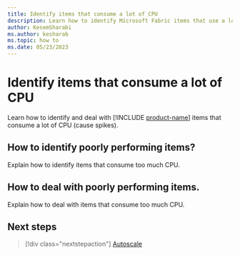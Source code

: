 ```yaml
---
title: Identify items that consume a lot of CPU
description: Learn how to identify Microsoft Fabric items that use a lot of CPU, and how to deal with these items.
author: KesemSharabi
ms.author: kesharab
ms.topic: how to
ms.date: 05/23/2023
---
```


# Identify items that consume a lot of CPU

Learn how to identify and deal with [!INCLUDE [product-name](../includes/product-name.md)] items that consume a lot of CPU (cause spikes).

## How to identify poorly performing items?

Explain how to identify items that consume too much CPU.

## How to deal with poorly performing items.

Explain how to deal with items that consume too much CPU.

## Next steps

>[!div class="nextstepaction"]
>[Autoscale](autoscale.md)
